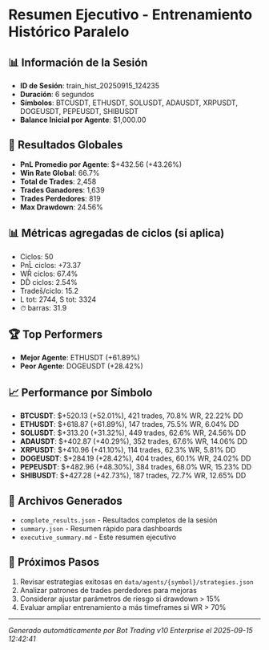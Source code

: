 # Resumen Ejecutivo - Entrenamiento Histórico Paralelo

## 📊 Información de la Sesión
- **ID de Sesión**: train_hist_20250915_124235
- **Duración**: 6 segundos
- **Símbolos**: BTCUSDT, ETHUSDT, SOLUSDT, ADAUSDT, XRPUSDT, DOGEUSDT, PEPEUSDT, SHIBUSDT
- **Balance Inicial por Agente**: $1,000.00

## 🎯 Resultados Globales
- **PnL Promedio por Agente**: $+432.56 (+43.26%)
- **Win Rate Global**: 66.7%
- **Total de Trades**: 2,458
- **Trades Ganadores**: 1,639
- **Trades Perdedores**: 819
- **Max Drawdown**: 24.56%

## 📊 Métricas agregadas de ciclos (si aplica)
- Ciclos: 50
- PnL̄ ciclos: +73.37
- WR̄ ciclos: 67.4%
- DD̄ ciclos: 2.54%
- Trades̄/ciclo: 15.2
- L tot: 2744, S tot: 3324
- ⏱̄ barras: 31.9


## 🏆 Top Performers
- **Mejor Agente**: ETHUSDT (+61.89%)
- **Peor Agente**: DOGEUSDT (+28.42%)

## 📈 Performance por Símbolo
- **BTCUSDT**: $+520.13 (+52.01%), 421 trades, 70.8% WR, 22.22% DD
- **ETHUSDT**: $+618.87 (+61.89%), 147 trades, 75.5% WR, 6.04% DD
- **SOLUSDT**: $+313.20 (+31.32%), 449 trades, 62.6% WR, 24.56% DD
- **ADAUSDT**: $+402.87 (+40.29%), 352 trades, 67.6% WR, 14.06% DD
- **XRPUSDT**: $+410.96 (+41.10%), 114 trades, 62.3% WR, 5.81% DD
- **DOGEUSDT**: $+284.19 (+28.42%), 404 trades, 60.1% WR, 24.02% DD
- **PEPEUSDT**: $+482.96 (+48.30%), 384 trades, 68.0% WR, 15.23% DD
- **SHIBUSDT**: $+427.28 (+42.73%), 187 trades, 72.7% WR, 12.65% DD

## 📁 Archivos Generados
- `complete_results.json` - Resultados completos de la sesión
- `summary.json` - Resumen rápido para dashboards
- `executive_summary.md` - Este resumen ejecutivo

## 🎯 Próximos Pasos
1. Revisar estrategias exitosas en `data/agents/{symbol}/strategies.json`
2. Analizar patrones de trades perdedores para mejoras
3. Considerar ajustar parámetros de riesgo si drawdown > 15%
4. Evaluar ampliar entrenamiento a más timeframes si WR > 70%

---
*Generado automáticamente por Bot Trading v10 Enterprise el 2025-09-15 12:42:41*
